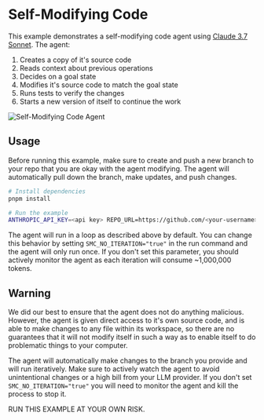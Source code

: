 # Self-Modifying Code

This example demonstrates a self-modifying code agent using [Claude 3.7 Sonnet](https://www.anthropic.com/claude/sonnet). The agent:

1. Creates a copy of it's source code
2. Reads context about previous operations
3. Decides on a goal state
4. Modifies it's source code to match the goal state
5. Runs tests to verify the changes
6. Starts a new version of itself to continue the work

![Self-Modifying Code Agent](https://card-images.netrunnerdb.com/v2/large/03046.jpg)

## Usage

Before running this example, make sure to create and push a new branch to your repo that you are okay with the agent modifying. The agent will automatically pull down the branch, make updates, and push changes.

```bash
# Install dependencies
pnpm install

# Run the example
ANTHROPIC_API_KEY=<api key> REPO_URL=https://github.com/<your-username>/<your-fork-of-gensx> BRANCH=<branch> pnpm run start
```

The agent will run in a loop as described above by default. You can change this behavior by setting `SMC_NO_ITERATION="true"` in the run command and the agent will only run once. If you don't set this parameter, you should actively monitor the agent as each iteration will consume ~1,000,000 tokens.

## Warning

We did our best to ensure that the agent does not do anything malicious. However, the agent is given direct access to it's own source code, and is able to make changes to any file within its workspace, so there are no guarantees that it will not modify itself in such a way as to enable itself to do problematic things to your computer.

The agent will automatically make changes to the branch you provide and will run iteratively. Make sure to actively watch the agent to avoid unintentional changes or a high bill from your LLM provider. If you don't set `SMC_NO_ITERATION="true"` you will need to monitor the agent and kill the process to stop it.

RUN THIS EXAMPLE AT YOUR OWN RISK.
